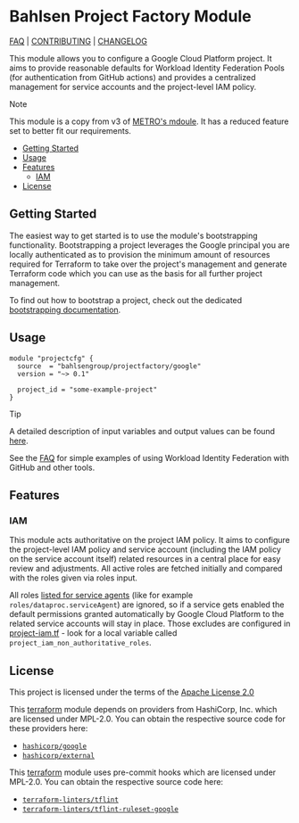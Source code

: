 # Bahlsen Project Factory Module

[FAQ] | [CONTRIBUTING] | [CHANGELOG]

This module allows you to configure a Google Cloud Platform project. It aims to
provide reasonable defaults for Workload Identity Federation Pools (for
authentication from GitHub actions) and provides a centralized management for
service accounts and the project-level IAM policy.

> [!NOTE]
> This module is a copy from v3 of
> [METRO's mdoule](https://github.com/metro-digital/terraform-google-cf-projectcfg).
> It has a reduced feature set to better fit our requirements.

<!-- mdformat-toc start --slug=github --no-anchors --maxlevel=6 --minlevel=2 -->

- [Getting Started](#getting-started)
- [Usage](#usage)
- [Features](#features)
  - [IAM](#iam)
- [License](#license)

<!-- mdformat-toc end -->

## Getting Started

The easiest way to get started is to use the module's bootstrapping
functionality. Bootstrapping a project leverages the Google principal you are
locally authenticated as to provision the minimum amount of resources required
for Terraform to take over the project's management and generate Terraform code
which you can use as the basis for all further project management.

To find out how to bootstrap a project, check out the dedicated
[bootstrapping documentation][bootstrap].

## Usage

```hcl
module "projectcfg" {
  source  = "bahlsengroup/projectfactory/google"
  version = "~> 0.1"

  project_id = "some-example-project"
}
```

> [!TIP]
> A detailed description of input variables and output values can be found
> [here](./docs/TERRAFORM.md).

See the [FAQ] for simple examples of using Workload Identity Federation with
GitHub and other tools.

## Features

### IAM

This module acts authoritative on the project IAM policy. It aims to configure
the project-level IAM policy and service account (including the IAM policy on
the service account itself) related resources in a central place for easy review
and adjustments. All active roles are fetched initially and compared with the
roles given via roles input.

All roles [listed for service agents][service agent roles] (like for example
`roles/dataproc.serviceAgent`) are ignored, so if a service gets enabled the
default permissions granted automatically by Google Cloud Platform to the
related service accounts will stay in place. Those excludes are configured in
[project-iam.tf](./project-iam.tf) - look for a local variable called
`project_iam_non_authoritative_roles`.

## License

This project is licensed under the terms of the [Apache License 2.0](LICENSE)

This [terraform] module depends on providers from HashiCorp, Inc. which are
licensed under MPL-2.0. You can obtain the respective source code for these
providers here:

- [`hashicorp/google`](https://github.com/hashicorp/terraform-provider-google)
- [`hashicorp/external`](https://github.com/hashicorp/terraform-provider-external)

This [terraform] module uses pre-commit hooks which are licensed under MPL-2.0.
You can obtain the respective source code here:

- [`terraform-linters/tflint`](https://github.com/terraform-linters/tflint)
- [`terraform-linters/tflint-ruleset-google`](https://github.com/terraform-linters/tflint-ruleset-google)

[bootstrap]: ./bootstrap/README.md
[changelog]: ./docs/CHANGELOG.md
[contributing]: docs/CONTRIBUTING.md
[faq]: ./docs/FAQ.md
[service agent roles]: https://cloud.google.com/iam/docs/service-agents
[terraform]: https://terraform.io/
